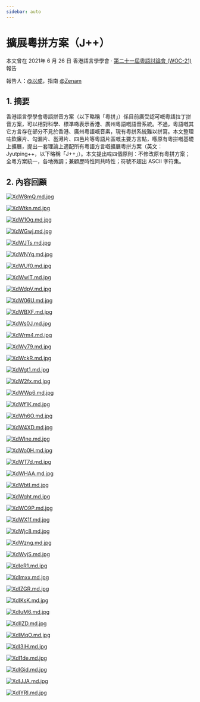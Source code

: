 ```yaml
---
sidebar: auto
---
```


# 擴展粵拼方案（J++）

本文曾在 2021年 6 月 26 日 香港語言學學會 · [第二十一屆粵語討論會 (WOC-21)](https://www.lshk.org/workshop-on-cantonese-woc) 報告

報告人：[@以成](https://www.zhihu.com/people/huang-jun-xin-74)，指南 [@Zenam](https://www.zhihu.com/people/zenam)

## 1. 摘要

香港語言學學會粵語拼音方案（以下略稱「粵拼」）係目前廣受認可嘅粵語拉丁拼音方案，可以相對科學、標準噉表示香港、廣州粵語嘅語音系統。不過，粵語嘅其它方言存在部分不見於香港、廣州粵語嘅音素，現有粵拼系統難以拼寫。本文整理咗欽廉片、勾漏片、邕潯片、四邑片等粵語片區嘅主要方言點，喺原有粵拼嘅基礎上擴展，提出一套理論上適配所有粵語方言嘅擴展粵拼方案（英文：Jyutping++，以下略稱「J++」）。本文提出咗四個原則：不修改原有粵拼方案；全粵方案統一，各地微調；兼顧歷時性同共時性；符號不超出 ASCII 字符集。

## 2. 內容回顧

[![XdW8mQ.md.jpg](https://s1.ax1x.com/2022/06/05/XdW8mQ.md.jpg)](https://imgtu.com/i/XdW8mQ)

[![XdWtkn.md.jpg](https://s1.ax1x.com/2022/06/05/XdWtkn.md.jpg)](https://imgtu.com/i/XdWtkn)

[![XdW1Og.md.jpg](https://s1.ax1x.com/2022/06/05/XdW1Og.md.jpg)](https://imgtu.com/i/XdW1Og)

[![XdWGwj.md.jpg](https://s1.ax1x.com/2022/06/05/XdWGwj.md.jpg)](https://imgtu.com/i/XdWGwj)

[![XdWJTs.md.jpg](https://s1.ax1x.com/2022/06/05/XdWJTs.md.jpg)](https://imgtu.com/i/XdWJTs)

[![XdWNYq.md.jpg](https://s1.ax1x.com/2022/06/05/XdWNYq.md.jpg)](https://imgtu.com/i/XdWNYq)

[![XdWUf0.md.jpg](https://s1.ax1x.com/2022/06/05/XdWUf0.md.jpg)](https://imgtu.com/i/XdWUf0)

[![XdWwlT.md.jpg](https://s1.ax1x.com/2022/06/05/XdWwlT.md.jpg)](https://imgtu.com/i/XdWwlT)

[![XdWdpV.md.jpg](https://s1.ax1x.com/2022/06/05/XdWdpV.md.jpg)](https://imgtu.com/i/XdWdpV)

[![XdW06U.md.jpg](https://s1.ax1x.com/2022/06/05/XdW06U.md.jpg)](https://imgtu.com/i/XdW06U)

[![XdWBXF.md.jpg](https://s1.ax1x.com/2022/06/05/XdWBXF.md.jpg)](https://imgtu.com/i/XdWBXF)

[![XdWs0J.md.jpg](https://s1.ax1x.com/2022/06/05/XdWs0J.md.jpg)](https://imgtu.com/i/XdWs0J)

[![XdWrm4.md.jpg](https://s1.ax1x.com/2022/06/05/XdWrm4.md.jpg)](https://imgtu.com/i/XdWrm4)

[![XdWy79.md.jpg](https://s1.ax1x.com/2022/06/05/XdWy79.md.jpg)](https://imgtu.com/i/XdWy79)

[![XdWckR.md.jpg](https://s1.ax1x.com/2022/06/05/XdWckR.md.jpg)](https://imgtu.com/i/XdWckR)

[![XdWgt1.md.jpg](https://s1.ax1x.com/2022/06/05/XdWgt1.md.jpg)](https://imgtu.com/i/XdWgt1)

[![XdW2fx.md.jpg](https://s1.ax1x.com/2022/06/05/XdW2fx.md.jpg)](https://imgtu.com/i/XdW2fx)

[![XdWWp6.md.jpg](https://s1.ax1x.com/2022/06/05/XdWWp6.md.jpg)](https://imgtu.com/i/XdWWp6)

[![XdWf1K.md.jpg](https://s1.ax1x.com/2022/06/05/XdWf1K.md.jpg)](https://imgtu.com/i/XdWf1K)

[![XdWh6O.md.jpg](https://s1.ax1x.com/2022/06/05/XdWh6O.md.jpg)](https://imgtu.com/i/XdWh6O)

[![XdW4XD.md.jpg](https://s1.ax1x.com/2022/06/05/XdW4XD.md.jpg)](https://imgtu.com/i/XdW4XD)

[![XdWIne.md.jpg](https://s1.ax1x.com/2022/06/05/XdWIne.md.jpg)](https://imgtu.com/i/XdWIne)

[![XdWo0H.md.jpg](https://s1.ax1x.com/2022/06/05/XdWo0H.md.jpg)](https://imgtu.com/i/XdWo0H)

[![XdWT7d.md.jpg](https://s1.ax1x.com/2022/06/05/XdWT7d.md.jpg)](https://imgtu.com/i/XdWT7d)

[![XdWHAA.md.jpg](https://s1.ax1x.com/2022/06/05/XdWHAA.md.jpg)](https://imgtu.com/i/XdWHAA)

[![XdWbtI.md.jpg](https://s1.ax1x.com/2022/06/05/XdWbtI.md.jpg)](https://imgtu.com/i/XdWbtI)

[![XdWqht.md.jpg](https://s1.ax1x.com/2022/06/05/XdWqht.md.jpg)](https://imgtu.com/i/XdWqht)

[![XdWO9P.md.jpg](https://s1.ax1x.com/2022/06/05/XdWO9P.md.jpg)](https://imgtu.com/i/XdWO9P)

[![XdWX1f.md.jpg](https://s1.ax1x.com/2022/06/05/XdWX1f.md.jpg)](https://imgtu.com/i/XdWX1f)

[![XdWjc8.md.jpg](https://s1.ax1x.com/2022/06/05/XdWjc8.md.jpg)](https://imgtu.com/i/XdWjc8)

[![XdWzng.md.jpg](https://s1.ax1x.com/2022/06/05/XdWzng.md.jpg)](https://imgtu.com/i/XdWzng)

[![XdWvjS.md.jpg](https://s1.ax1x.com/2022/06/05/XdWvjS.md.jpg)](https://imgtu.com/i/XdWvjS)

[![XdIeR1.md.jpg](https://s1.ax1x.com/2022/06/05/XdIeR1.md.jpg)](https://imgtu.com/i/XdIeR1)

[![XdImxx.md.jpg](https://s1.ax1x.com/2022/06/05/XdImxx.md.jpg)](https://imgtu.com/i/XdImxx)

[![XdIZGR.md.jpg](https://s1.ax1x.com/2022/06/05/XdIZGR.md.jpg)](https://imgtu.com/i/XdIZGR)

[![XdIKsK.md.jpg](https://s1.ax1x.com/2022/06/05/XdIKsK.md.jpg)](https://imgtu.com/i/XdIKsK)

[![XdIuM6.md.jpg](https://s1.ax1x.com/2022/06/05/XdIuM6.md.jpg)](https://imgtu.com/i/XdIuM6)

[![XdIlZD.md.jpg](https://s1.ax1x.com/2022/06/05/XdIlZD.md.jpg)](https://imgtu.com/i/XdIlZD)

[![XdIMqO.md.jpg](https://s1.ax1x.com/2022/06/05/XdIMqO.md.jpg)](https://imgtu.com/i/XdIMqO)

[![XdI3IH.md.jpg](https://s1.ax1x.com/2022/06/05/XdI3IH.md.jpg)](https://imgtu.com/i/XdI3IH)

[![XdI1de.md.jpg](https://s1.ax1x.com/2022/06/05/XdI1de.md.jpg)](https://imgtu.com/i/XdI1de)

[![XdIGid.md.jpg](https://s1.ax1x.com/2022/06/05/XdIGid.md.jpg)](https://imgtu.com/i/XdIGid)

[![XdIJJA.md.jpg](https://s1.ax1x.com/2022/06/05/XdIJJA.md.jpg)](https://imgtu.com/i/XdIJJA)

[![XdIYRI.md.jpg](https://s1.ax1x.com/2022/06/05/XdIYRI.md.jpg)](https://imgtu.com/i/XdIYRI)
